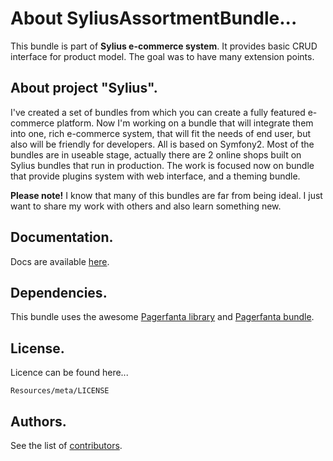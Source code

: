 About SyliusAssortmentBundle...
=================================

This bundle is part of **Sylius e-commerce system**.
It provides basic CRUD interface for product model.
The goal was to have many extension points.

About project "Sylius".
-----------------------

I've created a set of bundles from which you can create a fully featured e-commerce platform.
Now I'm working on a bundle that will integrate them into one, rich e-commerce system, that will fit the needs of end user, but also will be friendly for developers.
All is based on Symfony2.
Most of the bundles are in useable stage, actually there are 2 online shops built on Sylius bundles that run in production.
The work is focused now on bundle that provide plugins system with web interface, and a theming bundle.

**Please note!** I know that many of this bundles are far from being ideal.
I just want to share my work with others and also learn something new.

Documentation.
--------------

Docs are available [here](https://github.com/Sylius/AssortmentBundle/blob/master/Resources/doc/index.md).

Dependencies.
-------------

This bundle uses the awesome [Pagerfanta library](https://github.com/whiteoctober/Pagerfanta) and [Pagerfanta bundle](https://github.com/whiteoctober/WhiteOctoberPagerfantaBundle).

License.
--------

Licence can be found here...

    Resources/meta/LICENSE

Authors.
--------

See the list of [contributors](https://github.com/Sylius/AssortmentBundle/contributors).
